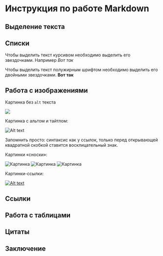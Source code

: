 # Инструкция по работе Markdown

## Выделение текста

## Списки
Чтобы выделить текст курсивом необходимо выделить его звездочками. Например *Вот так*

Чтобы выделить текст полужирным шрифтом необходимо выделить его двойными звездочками. **Вот так**

## Работа с изображениями

Картинка без `alt` текста

![](//placehold.it/150x100)

Картинка с альтом и тайтлом:

![Alt text](//placehold.it/150x100 "Можно задать title")

Запомнить просто: синтаксис как у ссылок, только перед открывающей квадратной скобкой ставится восклицательный знак.

Картинки «сноски»:

![Картинка][image1]
![Картинка][image2]
![Картинка][image3]

[image1]: //placehold.it/250x100
[image2]: //placehold.it/200x100
[image3]: //placehold.it/150x100

Картинки-ссылки:

[![Alt text](//placehold.it/150x100)](http://example.com/)


## Ссылки

## Работа с таблицами

## Цитаты

## Заключение